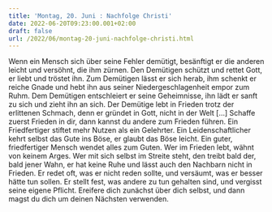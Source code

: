 ```yaml
---
title: 'Montag, 20. Juni : Nachfolge Christi'
date: 2022-06-20T09:23:00.001+02:00
draft: false
url: /2022/06/montag-20-juni-nachfolge-christi.html
---
```


Wenn ein Mensch sich über seine Fehler demütigt, besänftigt er die anderen leicht und versöhnt, die ihm zürnen. Den Demütigen schützt und rettet Gott, er liebt und tröstet ihn. Zum Demütigen lässt er sich herab, ihm schenkt er reiche Gnade und hebt ihn aus seiner Niedergeschlagenheit empor zum Ruhm. Dem Demütigen entschleiert er seine Geheimnisse, ihn lädt er sanft zu sich und zieht ihn an sich. Der Demütige lebt in Frieden trotz der erlittenen Schmach, denn er gründet in Gott, nicht in der Welt \[…\] Schaffe zuerst Frieden in dir, dann kannst du andere zum Frieden führen. Ein Friedfertiger stiftet mehr Nutzen als ein Gelehrter. Ein Leidenschaftlicher kehrt selbst das Gute ins Böse, er glaubt das Böse leicht. Ein guter, friedfertiger Mensch wendet alles zum Guten. Wer im Frieden lebt, wähnt von keinem Arges. Wer mit sich selbst im Streite steht, den treibt bald der, bald jener Wahn, er hat keine Ruhe und lässt auch den Nachbarn nicht in Frieden. Er redet oft, was er nicht reden sollte, und versäumt, was er besser hätte tun sollen. Er stellt fest, was andere zu tun gehalten sind, und vergisst seine eigene Pflicht. Ereifere dich zunächst über dich selbst, und dann magst du dich um deinen Nächsten verwenden.
